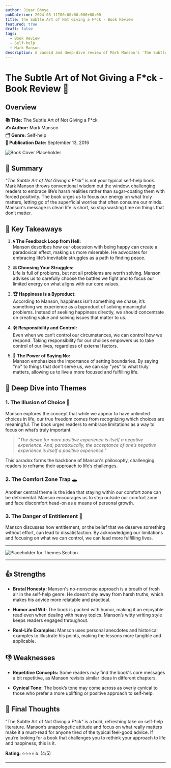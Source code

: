 ```yaml
---
author: Jigar Bhoye
pubDatetime: 2024-08-11T00:00:00.000+00:00
title: The Subtle Art of Not Giving a F*ck - Book Review
featured: true
draft: false
tags:
  - Book Review
  - Self-help
  - Mark Manson
description: A candid and deep-dive review of Mark Manson's 'The Subtle Art of Not Giving a F*ck', exploring its key lessons and impact on modern self-help literature.
---
```


# The Subtle Art of Not Giving a F*ck - Book Review 📖

## Overview

**📚 Title:** The Subtle Art of Not Giving a F*ck  
**✍️ Author:** Mark Manson  
**🗂 Genre:** Self-help  
**📅 Publication Date:** September 13, 2016



![Book Cover Placeholder](https://markmanson.net/wp-content/themes/mm-main/images/subtle-art-with-pages.png)


## 🌟 Summary

_"The Subtle Art of Not Giving a F*ck"_ is not your typical self-help book. Mark Manson throws conventional wisdom out the window, challenging readers to embrace life’s harsh realities rather than sugar-coating them with forced positivity. The book urges us to focus our energy on what truly matters, letting go of the superficial worries that often consume our minds. Manson's message is clear: life is short, so stop wasting time on things that don’t matter.

## 🔑 Key Takeaways

1. **🌀 The Feedback Loop from Hell:**  
   Manson describes how our obsession with being happy can create a paradoxical effect, making us more miserable. He advocates for embracing life’s inevitable struggles as a path to finding peace.

2. **⚖️ Choosing Your Struggles:**  
   Life is full of problems, but not all problems are worth solving. Manson advises us to carefully choose the battles we fight and to focus our limited energy on what aligns with our core values.

3. **🏆 Happiness is a Byproduct:**  
   According to Manson, happiness isn’t something we chase; it’s something we experience as a byproduct of solving meaningful problems. Instead of seeking happiness directly, we should concentrate on creating value and solving issues that matter to us.

4. **🛠 Responsibility and Control:**  
   Even when we can’t control our circumstances, we can control how we respond. Taking responsibility for our choices empowers us to take control of our lives, regardless of external factors.

5. **🚫 The Power of Saying No:**  
   Manson emphasizes the importance of setting boundaries. By saying "no" to things that don’t serve us, we can say "yes" to what truly matters, allowing us to live a more focused and fulfilling life.


## 🎯 Deep Dive into Themes

### 1. **The Illusion of Choice** 🧠
   Manson explores the concept that while we appear to have unlimited choices in life, our true freedom comes from recognizing which choices are meaningful. The book urges readers to embrace limitations as a way to focus on what’s truly important.

   > _"The desire for more positive experience is itself a negative experience. And, paradoxically, the acceptance of one’s negative experience is itself a positive experience."_

   This paradox forms the backbone of Manson's philosophy, challenging readers to reframe their approach to life’s challenges.

### 2. **The Comfort Zone Trap** 🕳️
   Another central theme is the idea that staying within our comfort zone can be detrimental. Manson encourages us to step outside our comfort zone and face discomfort head-on as a means of personal growth.

### 3. **The Danger of Entitlement** 👑
   Manson discusses how entitlement, or the belief that we deserve something without effort, can lead to dissatisfaction. By acknowledging our limitations and focusing on what we can control, we can lead more fulfilling lives.

---

![Placeholder for Themes Section](https://i.pinimg.com/originals/32/d0/2f/32d02fc722f78e5e92124302736792ba.jpg)

---

## 👍 Strengths

- **Brutal Honesty:** Manson's no-nonsense approach is a breath of fresh air in the self-help genre. He doesn’t shy away from harsh truths, which makes his advice more relatable and practical.
  
- **Humor and Wit:** The book is packed with humor, making it an enjoyable read even when dealing with heavy topics. Manson’s witty writing style keeps readers engaged throughout.

- **Real-Life Examples:** Manson uses personal anecdotes and historical examples to illustrate his points, making the lessons more tangible and applicable.

## 👎 Weaknesses

- **Repetitive Concepts:** Some readers may find the book's core messages a bit repetitive, as Manson revisits similar ideas in different chapters.

- **Cynical Tone:** The book’s tone may come across as overly cynical to those who prefer a more uplifting or positive approach to self-help.



## 🏁 Final Thoughts

"The Subtle Art of Not Giving a F*ck" is a bold, refreshing take on self-help literature. Manson’s unapologetic attitude and focus on what really matters make it a must-read for anyone tired of the typical feel-good advice. If you’re looking for a book that challenges you to rethink your approach to life and happiness, this is it.

**Rating:** ⭐⭐⭐⭐☆ (4/5)

---


